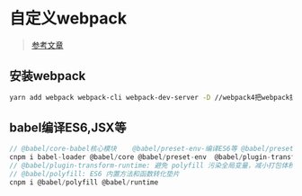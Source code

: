 # 自定义webpack

> [参考文章](https://juejin.im/post/5cfe4b13f265da1bb13f26a8#heading-4)

## 安装webpack

```bash
yarn add webpack webpack-cli webpack-dev-server -D //webpack4把webpack拆分了
```
## babel编译ES6,JSX等

```js
// @babel/core-babel核心模块    @babel/preset-env-编译ES6等 @babel/preset-react-转换JSX
cnpm i babel-loader @babel/core @babel/preset-env  @babel/plugin-transform-runtime   @babel/preset-react -D
// @babel/plugin-transform-runtime: 避免 polyfill 污染全局变量，减小打包体积
// @babel/polyfill: ES6 内置方法和函数转化垫片
cnpm i @babel/polyfill @babel/runtime
```